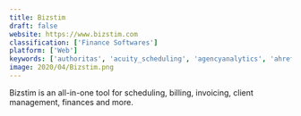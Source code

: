 ```yaml
---
title: Bizstim
draft: false 
website: https://www.bizstim.com
classification: ['Finance Softwares']
platform: ['Web']
keywords: ['authoritas', 'acuity_scheduling', 'agencyanalytics', 'ahrefs', 'authority_labs', 'contentking', 'fons', 'ginzametrics', 'moz', 'reportgarden', 'se_ranking', 'taveo', 'unamo_seo', 'woorank', 'adcore']
image: 2020/04/Bizstim.png
---
```

Bizstim is an all-in-one tool for scheduling, billing, invoicing, client management, finances and more.